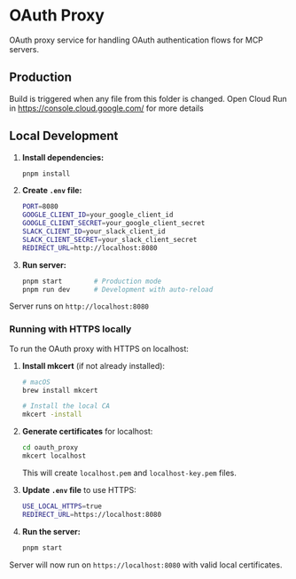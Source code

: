 # OAuth Proxy

OAuth proxy service for handling OAuth authentication flows for MCP servers.

## Production

Build is triggered when any file from this folder is changed. Open Cloud Run in https://console.cloud.google.com/ for more details

## Local Development

1. **Install dependencies:**
   ```bash
   pnpm install
   ```

2. **Create `.env` file:**
   ```bash
   PORT=8080
   GOOGLE_CLIENT_ID=your_google_client_id
   GOOGLE_CLIENT_SECRET=your_google_client_secret
   SLACK_CLIENT_ID=your_slack_client_id
   SLACK_CLIENT_SECRET=your_slack_client_secret
   REDIRECT_URL=http://localhost:8080
   ```

3. **Run server:**
   ```bash
   pnpm start        # Production mode
   pnpm run dev      # Development with auto-reload
   ```

Server runs on `http://localhost:8080`

### Running with HTTPS locally

To run the OAuth proxy with HTTPS on localhost:

1. **Install mkcert** (if not already installed):
   ```bash
   # macOS
   brew install mkcert
   
   # Install the local CA
   mkcert -install
   ```

2. **Generate certificates** for localhost:
   ```bash
   cd oauth_proxy
   mkcert localhost
   ```
   This will create `localhost.pem` and `localhost-key.pem` files.

3. **Update `.env` file** to use HTTPS:
   ```bash
   USE_LOCAL_HTTPS=true
   REDIRECT_URL=https://localhost:8080
   ```

4. **Run the server:**
   ```bash
   pnpm start
   ```

Server will now run on `https://localhost:8080` with valid local certificates.
